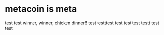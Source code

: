 # metacoin is meta

test
test
winner, winner, chicken dinner!!
test
testttest
test
test
test
testt
test
test
